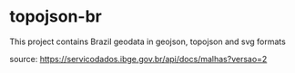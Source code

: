 # topojson-br
This project contains Brazil geodata in geojson, topojson and svg formats 

source: https://servicodados.ibge.gov.br/api/docs/malhas?versao=2

